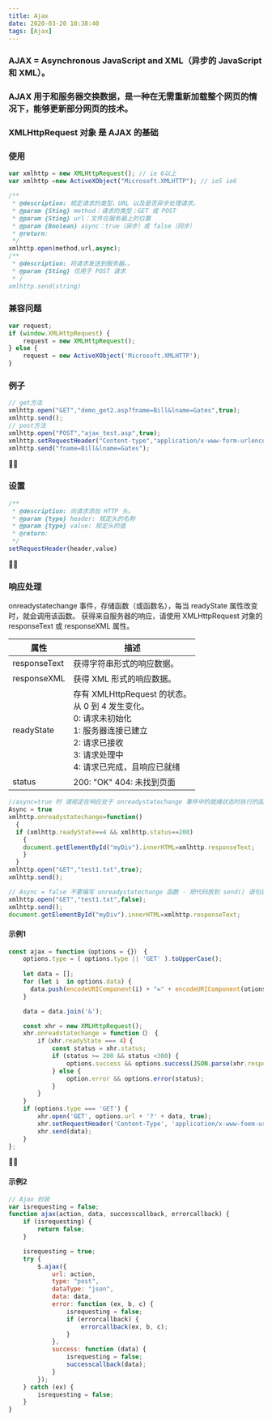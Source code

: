```yaml
---
title: Ajax
date: 2020-03-20 10:38:40
tags: [Ajax]
---
```



### AJAX = Asynchronous JavaScript and XML（异步的 JavaScript 和 XML）。

### AJAX 用于和服务器交换数据，是一种在无需重新加载整个网页的情况下，能够更新部分网页的技术。

### XMLHttpRequest 对象 是 AJAX 的基础

### 使用
```js
var xmlhttp = new XMLHttpRequest(); // ie 6以上
var xmlhttp =new ActiveXObject("Microsoft.XMLHTTP"); // ie5 ie6

/**
 * @description: 规定请求的类型、URL 以及是否异步处理请求。
 * @param {Sting} method：请求的类型；GET 或 POST
 * @param {Sting} url：文件在服务器上的位置
 * @param {Boolean} async：true（异步）或 false（同步）
 * @return: 
 */
xmlhttp.open(method,url,async);
/**
 * @description: 将请求发送到服务器。。
 * @param {Sting} 仅用于 POST 请求
 * /
xmlhttp.send(string)
```
### 兼容问题

```js
var request;
if (window.XMLHttpRequest) {
    request = new XMLHttpRequest();
} else {
    request = new ActiveXObject('Microsoft.XMLHTTP');
}
```

### 例子
```js
// get方法
xmlhttp.open("GET","demo_get2.asp?fname=Bill&lname=Gates",true);
xmlhttp.send();
// post方法
xmlhttp.open("POST","ajax_test.asp",true);
xmlhttp.setRequestHeader("Content-type","application/x-www-form-urlencoded");
xmlhttp.send("fname=Bill&lname=Gates");
```

### 设置
```js
/**
 * @description: 向请求添加 HTTP 头。
 * @param {type} header: 规定头的名称
 * @param {type} value: 规定头的值
 * @return: 
 */
setRequestHeader(header,value)
```

### 响应处理
onreadystatechange 事件，存储函数（或函数名），每当 readyState 属性改变时，就会调用该函数。
获得来自服务器的响应，请使用 XMLHttpRequest 对象的 responseText 或 responseXML 属性。

属性 | 	描述
-|-
responseText  | 获得字符串形式的响应数据。
responseXML | 获得 XML 形式的响应数据。
readyState | 存有 XMLHttpRequest 的状态。 <br/>从 0 到 4 发生变化。<br/>0: 请求未初始化<br/>1: 服务器连接已建立<br/>2: 请求已接收<br/>3: 请求处理中<br/>4: 请求已完成，且响应已就绪
status| 200: "OK" 404: 未找到页面      



```js
//async=true 时 请规定在响应处于 onreadystatechange 事件中的就绪状态时执行的函数
Async = true
xmlhttp.onreadystatechange=function()
  {
  if (xmlhttp.readyState==4 && xmlhttp.status==200)
    {
    document.getElementById("myDiv").innerHTML=xmlhttp.responseText;
    }
  }
xmlhttp.open("GET","test1.txt",true);
xmlhttp.send();

// Async = false 不要编写 onreadystatechange 函数 - 把代码放到 send() 语句后面即可
xmlhttp.open("GET","test1.txt",false);
xmlhttp.send();
document.getElementById("myDiv").innerHTML=xmlhttp.responseText;
```

#### 示例1
```js
const ajax = function（options = {}） {
    options.type = ( options.type || 'GET' ).toUpperCase();
    
    let data = [];
    for (let i  in options.data) {
      data.push(encodeURIComponent(i) + "=" + encodeURIComponent(otions.data[i]));
    }

    data = data.join('&');

    const xhr = new XMLHttpRequest();
    xhr.onreadstatechange = function（） {
        if（xhr.readyState === 4）{
            const status = xhr.status;
            if (status >= 200 && status <300) {
                options.success && options.success(JSON.parse(xhr.responseText), xhr.responseXML);
            } else {
                option.error && options.error(status);
            }
        }
    }
    if (options.type === 'GET') {
        xhr.open('GET', options.url + '?' + data, true);
        xhr.setRequestHeader('Content-Type', 'application/x-www-foem-urlencoded');
        xhr.send(data);
    }
};
```

 #### 示例2
```js
// Ajax 封装
var isrequesting = false;
function ajax(action, data, successcallback, errorcallback) {
    if (isrequesting) {
        return false;
    }

    isrequesting = true;
    try {
        $.ajax({
            url: action,
            type: "post",
            dataType: "json",
            data: data,
            error: function (ex, b, c) {
                isrequesting = false;
                if (errorcallback) {
                    errorcallback(ex, b, c);
                }
            },
            success: function (data) {
                isrequesting = false;
                successcallback(data);
            }
        });
    } catch (ex) {
        isrequesting = false;
    }
}
```
